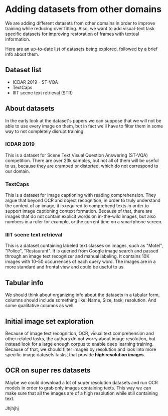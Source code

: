# Adding datasets from other domains

We are adding different datasets from other domains in order to improve training while reducing over fitting. Also, we want to add visual-text task specific datasets for improving restoration of frames with textual information.

Here are an up-to-date list of datasets being explored, followed by a brief info about them.

## Dataset list
- ICDAR 2019 - ST-VQA
- TextCaps
- IIIT scene text retrieval (STR)

## About datasets

In the early look at the dataset's papers we can suppose that we will not be able to use every image on them, but in fact we'll have to filter them in some way to not completely disrupt training.

### ICDAR 2019

This is a dataset for Scene Text Visual Question Answering (ST-VQA) competition. There are over 23k samples, but not all of them will be useful to us, because they are cramped or distorted, which do not correspond to our domain.

### TextCaps

This is a dataset for image captioning with reading comprehension. They argue that beyond OCR and object recognition, in order to truly understand the context of an image, it is required to comprehend texts in order to support image captioning context formation. Because of that, there are images that do not contain explicit words on in-the-wild images, but also numbers in a ruler for example, or the current time on a smartphone screen.

### IIIT scene text retrieval

This is a dataset containing labeled text classes on images, such as "Motel", "Police", "Restaurant". It is queried from Google image search and passed through an image text recognizer and manual labeling. It contains 10K images with 10–50 occurrences of each query word. The images are in a more standard and frontal view and could be useful to us.

## Tabular info

We should think about organizing info about the datasets in a tabular form, columns should include something like: Name, Size, task, resolution. And some qualitative columns as well.

## Initial image set exploration

Because of image text recognition, OCR, visual text comprehension and other related tasks, the authors do not worry about image resolution, but instead look for a large enough corpus to enable deep learning training. Because of that, we should filter images by resolution and look into more specific image datasets tasks, that provide **high resolution images**.

## OCR on super res datasets

Maybe we could download a lot of super resolution datasets and run OCR models in order to grab only images containing texts. This way we can make sure that all the images are of a high resolution while still containing text.

Jhjhjhj